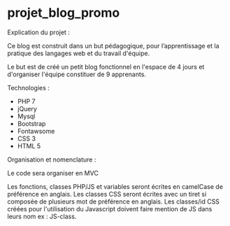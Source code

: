 # projet_blog_promo

Explication du projet :

  Ce blog est construit dans un but pédagogique, pour l’apprentissage et la pratique des langages web et du travail d'équipe.

  Le but est de créé un petit blog fonctionnel en l'espace de 4 jours et d'organiser l'équipe constituer de 9 apprenants.

Technologies :

  - PHP 7
  - jQuery
  - Mysql
  - Bootstrap
  - Fontawsome
  - CSS 3
  - HTML 5

Organisation et nomenclature :

  Le code sera organiser en MVC

  Les fonctions, classes PHP/JS et variables seront écrites en camelCase de préférence en anglais.
  Les classes CSS seront écrites avec un tiret si composée de plusieurs mot de préférence en anglais.
  Les classes/id CSS créées pour l'utilisation du Javascript doivent faire mention de JS dans leurs nom ex : JS-class.
